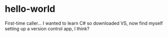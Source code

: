 # hello-world
First-time caller...
I wanted to learn C# so downloaded VS, now find myself setting up a version control app, I think?
